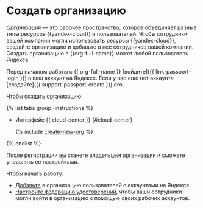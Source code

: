 # Создать организацию

[_Организация_](../../overview/roles-and-resources.md) — это рабочее пространство, которое объединяет разные типы ресурсов {{yandex-cloud}} и пользователей. Чтобы сотрудники вашей компании могли использовать ресурсы {{yandex-cloud}}, создайте организацию и добавьте в нее сотрудников вашей компании. Создать организацию в {{org-full-name}} может любой пользователь Яндекса.

Перед началом работы с {{ org-full-name }} [войдите]({{ link-passport-login }}) в ваш аккаунт на Яндексе. Если у вас еще нет аккаунта, [создайте]({{ support-passport-create }}) его.

Чтобы создать организацию:

{% list tabs group=instructions %}

- Интерфейс {{ cloud-center }} {#cloud-center}

  {% include [create-new-org](../../_includes/organization/create-new-org.md) %}

{% endlist %}

После регистрации вы станете владельцем организации и сможете управлять ее настройками.

Чтобы начать работу:

- [Добавьте](./add-account.md) в организацию пользователей с аккаунтами на Яндексе.
- [Настройте федерацию удостоверений](../concepts/add-federation.md), чтобы ваши сотрудники могли войти в организацию с помощью своих рабочих аккаунтов.